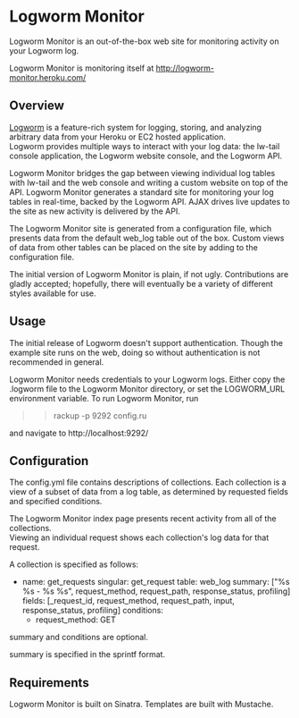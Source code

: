 Logworm Monitor
===============

Logworm Monitor is an out-of-the-box web site for monitoring activity on your Logworm log.

Logworm Monitor is monitoring itself at <http://logworm-monitor.heroku.com/>

Overview
--------

[Logworm](http://logworm.com) is a feature-rich system for logging, storing, and analyzing arbitrary data from your Heroku or EC2 hosted application.  
Logworm provides multiple ways to interact with your log data: the lw-tail console application, the Logworm website console, and
the Logworm API.  

Logworm Monitor bridges the gap between viewing individual log tables with lw-tail and the web console and writing a custom website
on top of the API.  Logworm Monitor generates a standard site for monitoring your log tables in real-time, backed by 
the Logworm API.  AJAX drives live updates to the site as new activity is delivered by the API.  

The Logworm Monitor site is generated from a configuration file, which presents data from the default web_log table out of the box.
Custom views of data from other tables can be placed on the site by adding to the configuration file.

The initial version of Logworm Monitor is plain, if not ugly.  Contributions are gladly accepted; hopefully, there will eventually be
a variety of different styles available for use.

Usage
-----

The initial release of Logworm doesn't support authentication.  Though the example site runs on the web, doing so without authentication
is not recommended in general.

Logworm Monitor needs credentials to your Logworm logs.  Either copy the .logworm file to the Logworm Monitor directory, 
or set the LOGWORM_URL environment variable.  To run Logworm Monitor, run
   
   >> rackup -p 9292 config.ru

and navigate to http://localhost:9292/

Configuration
-------------

The config.yml file contains descriptions of collections.  Each collection is
a view of a subset of data from a log table, as determined by requested fields
and specified conditions.  

The Logworm Monitor index page presents recent activity from all of the collections.  
Viewing an individual request shows each collection's log data
for that request.

A collection is specified as follows:
  - name: get_requests
    singular: get_request
    table: web_log
    summary: ["%s %s - %s %s", request_method, request_path, response_status, profiling]
    fields: [_request_id, request_method, request_path, input, response_status, profiling]
    conditions: 
      - request_method: GET

summary and conditions are optional.  

summary is specified in the sprintf format.

Requirements
------------

Logworm Monitor is built on Sinatra.  Templates are built with Mustache.  